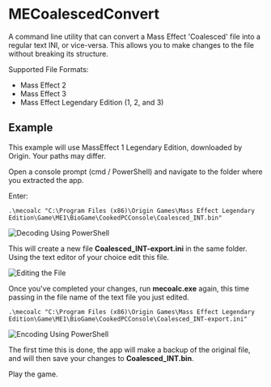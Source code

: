 # MECoalescedConvert

A command line utility that can convert a Mass Effect 'Coalesced' file into a regular text INI, or vice-versa. This allows you to make changes to the file without breaking its structure.

Supported File Formats:
- Mass Effect 2
- Mass Effect 3
- Mass Effect Legendary Edition (1, 2, and 3)

## Example
This example will use MassEffect 1 Legendary Edition, downloaded by Origin. Your paths may differ.

Open a console prompt (cmd / PowerShell) and navigate to the folder where you extracted the app.

Enter:

`.\mecoalc "C:\Program Files (x86)\Origin Games\Mass Effect Legendary Edition\Game\ME1\BioGame\CookedPCConsole\Coalesced_INT.bin"`

![Decoding Using PowerShell](https://raw.githubusercontent.com/cmrazek/MECoalescedConvert/master/assets/decode-ps.png)

This will create a new file __Coalesced_INT-export.ini__ in the same folder. Using the text editor of your choice edit this file.

![Editing the File](https://raw.githubusercontent.com/cmrazek/MECoalescedConvert/master/assets/edit-ini.png)

Once you've completed your changes, run __mecoalc.exe__ again, this time passing in the file name of the text file you just edited.

`.\mecoalc "C:\Program Files (x86)\Origin Games\Mass Effect Legendary Edition\Game\ME1\BioGame\CookedPCConsole\Coalesced_INT-export.ini"`

![Encoding Using PowerShell](https://raw.githubusercontent.com/cmrazek/MECoalescedConvert/master/assets/encode-ps.png)

The first time this is done, the app will make a backup of the original file, and will then save your changes to __Coalesced_INT.bin__.

Play the game.
